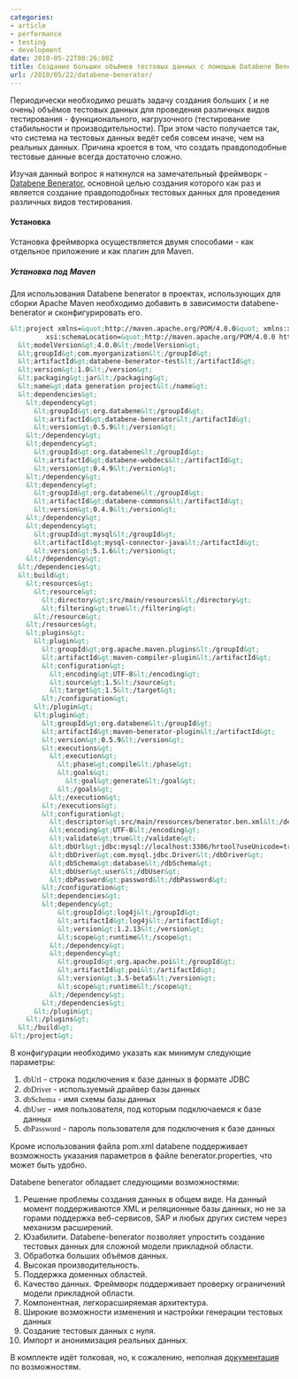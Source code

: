 ```yaml
---
categories:
- article
- performance
- testing
- development
date: 2010-05-22T00:26:00Z
title: Создание больших объёмов тестовых данных с помощью Databene Benerator
url: /2010/05/22/databene-benerator/
---
```


<p>Периодически необходимо решать задачу создания больших ( и не очень) объёмов тестовых данных для проведения различных видов тестирования - функционального, нагрузочного (тестирование стабильности и производительности). При этом часто получается так, что система на тестовых данных ведёт себя совсем иначе, чем на реальных данных. Причина кроется в том, что создать правдоподобные тестовые данные всегда достаточно сложно.</p>
<p>Изучая данный вопрос я наткнулся на замечательный фреймворк - <a href="http://databene.org/databene-benerator">Databene Benerator</a>, основной целью создания которого как раз и является создание правдоподобных тестовых данных для проведения различных видов тестирования.</p>
<h4>Установка</h4>
<p>Установка фреймворка осуществляется двумя способами - как отдельное приложение и как плагин для Maven.</p>
<h5>Установка под Maven</h5>
<p>Для использования Databene benerator в проектах, использующих для сборки Apache Maven необходимо добавить в зависимости databene-benerator и сконфигурировать его.</p>

```xml
&lt;project xmlns=&quot;http://maven.apache.org/POM/4.0.0&quot; xmlns:xsi=&quot;http://www.w3.org/2001/XMLSchema-instance&quot;
         xsi:schemaLocation=&quot;http://maven.apache.org/POM/4.0.0 http://maven.apache.org/maven-v4_0_0.xsd&quot;&gt;
  &lt;modelVersion&gt;4.0.0&lt;/modelVersion&gt;
  &lt;groupId&gt;com.myorganization&lt;/groupId&gt;
  &lt;artifactId&gt;databene-benerator-test&lt;/artifactId&gt;
  &lt;version&gt;1.0&lt;/version&gt;
  &lt;packaging&gt;jar&lt;/packaging&gt;
  &lt;name&gt;data generation project&lt;/name&gt;
  &lt;dependencies&gt;
    &lt;dependency&gt;
      &lt;groupId&gt;org.databene&lt;/groupId&gt;
      &lt;artifactId&gt;databene-benerator&lt;/artifactId&gt;
      &lt;version&gt;0.5.9&lt;/version&gt;
    &lt;/dependency&gt;
    &lt;dependency&gt;
      &lt;groupId&gt;org.databene&lt;/groupId&gt;
      &lt;artifactId&gt;databene-webdecs&lt;/artifactId&gt;
      &lt;version&gt;0.4.9&lt;/version&gt;
    &lt;/dependency&gt;
    &lt;dependency&gt;
      &lt;groupId&gt;org.databene&lt;/groupId&gt;
      &lt;artifactId&gt;databene-commons&lt;/artifactId&gt;
      &lt;version&gt;0.4.9&lt;/version&gt;
    &lt;/dependency&gt;
    &lt;dependency&gt;
      &lt;groupId&gt;mysql&lt;/groupId&gt;
      &lt;artifactId&gt;mysql-connector-java&lt;/artifactId&gt;
      &lt;version&gt;5.1.6&lt;/version&gt;
    &lt;/dependency&gt;
  &lt;/dependencies&gt;
  &lt;build&gt;
    &lt;resources&gt;
      &lt;resource&gt;
        &lt;directory&gt;src/main/resources&lt;/directory&gt;
        &lt;filtering&gt;true&lt;/filtering&gt;
      &lt;/resource&gt;
    &lt;/resources&gt;
    &lt;plugins&gt;
      &lt;plugin&gt;
        &lt;groupId&gt;org.apache.maven.plugins&lt;/groupId&gt;
        &lt;artifactId&gt;maven-compiler-plugin&lt;/artifactId&gt;
        &lt;configuration&gt;
          &lt;encoding&gt;UTF-8&lt;/encoding&gt;
          &lt;source&gt;1.5&lt;/source&gt;
          &lt;target&gt;1.5&lt;/target&gt;
        &lt;/configuration&gt;
      &lt;/plugin&gt;
      &lt;plugin&gt;
        &lt;groupId&gt;org.databene&lt;/groupId&gt;
        &lt;artifactId&gt;maven-benerator-plugin&lt;/artifactId&gt;
        &lt;version&gt;0.5.9&lt;/version&gt;
        &lt;executions&gt;
          &lt;execution&gt;
            &lt;phase&gt;compile&lt;/phase&gt;
            &lt;goals&gt;
              &lt;goal&gt;generate&lt;/goal&gt;
            &lt;/goals&gt;
          &lt;/execution&gt;
        &lt;/executions&gt;
        &lt;configuration&gt;
          &lt;descriptor&gt;src/main/resources/benerator.ben.xml&lt;/descriptor&gt;
          &lt;encoding&gt;UTF-8&lt;/encoding&gt;
          &lt;validate&gt;true&lt;/validate&gt;
          &lt;dbUrl&gt;jdbc:mysql://localhost:3306/hrtool?useUnicode=true&amp;characterEncoding=UTF-8&lt;/dbUrl&gt;
          &lt;dbDriver&gt;com.mysql.jdbc.Driver&lt;/dbDriver&gt;
          &lt;dbSchema&gt;database&lt;/dbSchema&gt;
          &lt;dbUser&gt;user&lt;/dbUser&gt;
          &lt;dbPassword&gt;password&lt;/dbPassword&gt;
        &lt;/configuration&gt;
        &lt;dependencies&gt;
        &lt;dependency&gt;
            &lt;groupId&gt;log4j&lt;/groupId&gt;
            &lt;artifactId&gt;log4j&lt;/artifactId&gt;
            &lt;version&gt;1.2.13&lt;/version&gt;
            &lt;scope&gt;runtime&lt;/scope&gt;
          &lt;/dependency&gt;
          &lt;dependency&gt;
            &lt;groupId&gt;org.apache.poi&lt;/groupId&gt;
            &lt;artifactId&gt;poi&lt;/artifactId&gt;
            &lt;version&gt;3.5-beta5&lt;/version&gt;
            &lt;scope&gt;runtime&lt;/scope&gt;
          &lt;/dependency&gt;
        &lt;/dependencies&gt;
      &lt;/plugin&gt;
    &lt;/plugins&gt;
  &lt;/build&gt;
&lt;/project&gt;

```

<p>В конфигурации необходимо указать как минимум следующие параметры:</p>
<ol><li><span style=" font-family:'Courier New,courier';">dbUrl</span> - строка подключения к базе данных в формате JDBC</li>
<li><span style=" font-family:'Courier New,courier';">dbDriver</span> - используемый драйвер базы данных</li>
<li><span style=" font-family:'Courier New,courier';">dbSchema</span> - имя схемы базы данных</li>
<li><span style=" font-family:'Courier New,courier';">dbUser</span> - имя пользователя, под которым подключаемся к базе данных</li>
<li><span style=" font-family:'Courier New,courier';">dbPassword</span> - пароль пользователя для подключения к базе данных</li>
</ol>
<p>Кроме использования файла pom.xml databene поддерживает возможность указания параметров в файле benerator.properties, что может быть удобно.</p>
<p>Databene benerator обладает следующими возможностями:</p>
<ol><li>Решение проблемы создания данных в общем виде. На данный момент поддерживаются XML и реляционные базы данных, но не за горами поддержка веб-сервисов, SAP и любых других систем через механизм расширений.</li>
<li>Юзабилити. Databene-benerator позволяет упростить создание тестовых данных для сложной модели прикладной области.</li>
<li>Обработка больших объёмов данных.</li>
<li>Высокая производительность.</li>
<li>Поддержка доменных областей.</li>
<li>Качество данных. Фреймворк поддерживает проверку ограничений модели прикладной области.</li>
<li>Компонентная, легкорасширяемая архитектура.</li>
<li>Широкие возможности изменения и настройки генерации тестовых данных</li>
<li>Создание тестовых данных с нуля.</li>
<li>Импорт и анонимизация реальных данных.</li>
</ol>
<p>В комплекте идёт толковая, но, к сожалению, неполная <a href="http://databene.org/download/databene-benerator-manual-0.6.0.pdf">документация</a> по возможностям.</p>